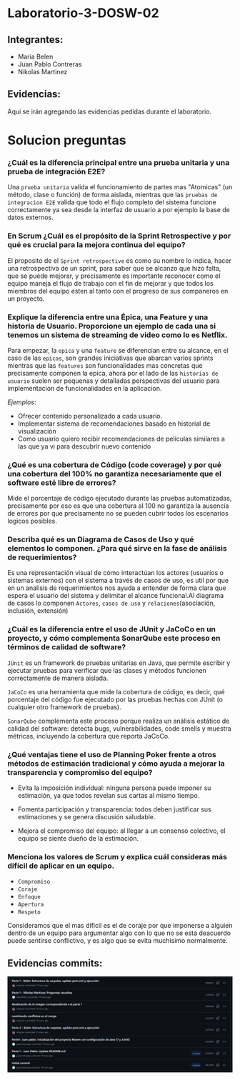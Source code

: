 # Laboratorio-3-DOSW-02

## Integrantes:
- Maria Belen
- Juan Pablo Contreras
- Nikolas Martinez

## Evidencias:
Aquí se irán agregando las evidencias pedidas durante el laboratorio.

# Solucion preguntas

### ¿Cuál es la diferencia principal entre una prueba unitaria y una prueba de integración E2E?
Una `prueba unitaria` valida el funcionamiento de partes mas "Atomicas" (un método, clase o función) de forma aislada, mientras 
que las `pruebas de integracion E2E` valida que todo el flujo completo del sistema funcione correctamente ya sea desde la interfaz de usuario
a por ejemplo la base de datos externos.

### En Scrum ¿Cuál es el propósito de la Sprint Retrospective y por qué es crucial para la mejora continua del equipo?
El proposito de el `Sprint retrospective` es como su nombre lo indica, hacer una retrospectiva de un sprint, para saber que se alcanzo que hizo falta, que se puede
mejorar, y precisamente es importante reconocer como el equipo maneja el flujo de trabajo con el fin de mejorar y que todos los miembros del equipo esten al tanto con el 
progreso de sus companeros en un proyecto.

### Explique la diferencia entre una Épica, una Feature y una historia de Usuario. Proporcione un ejemplo de cada una si tenemos un sistema de streaming de video como lo es Netflix.
Para empezar, la `epica` y una `feature` se diferencian entre su alcance, en el caso de las `epicas`, son grandes iniciativas que abarcan varios sprints mientras que las 
`features` son funcionalidades mas concretas que precisamente componen la epica, ahora por el lado de las `historias de usuario` suelen ser pequenas
y detalladas perspectivas del usuario para implementacion de funcionalidades en la aplicacion.

*Ejemplos*:

- Ofrecer contenido personalizado a cada usuario.
- Implementar sistema de recomendaciones basado en historial de visualización
- Como usuario quiero recibir recomendaciones de películas similares a las que ya vi para descubrir nuevo contenido

### ¿Qué es una cobertura de Código (code coverage) y por qué una cobertura del 100% no garantiza necesariamente que el software esté libre de errores?
Mide el porcentaje de código ejecutado durante las pruebas automatizadas, precisamente por eso es que una cobertura al 100 no
garantiza la ausencia de errores por que precisamente no se pueden cubrir todos los escenarios logicos posibles.

### Describa qué es un Diagrama de Casos de Uso y qué elementos lo componen. ¿Para qué sirve en la fase de análisis de requerimientos?
Es una representación visual de cómo interactúan los actores (usuarios o sistemas externos) con el sistema a través de casos de uso, es util por que 
en un analisis de requerimientos nos ayuda a entender de forma clara que espera el usuario del sistema y delimitar el alcance funcional.Al diagrama de casos
lo componen `Actores`, `casos de uso` y `relaciones`(asociación, inclusión, extensión)

### ¿Cuál es la diferencia entre el uso de JUnit y JaCoCo en un proyecto, y cómo complementa SonarQube este proceso en términos de calidad de software?
`JUnit` es un framework de pruebas unitarias en Java, que permite escribir y ejecutar pruebas para verificar que las clases y métodos funcionen correctamente de manera aislada.

`JaCoCo` es una herramienta que mide la cobertura de código, es decir, qué porcentaje del código fue ejecutado por las pruebas hechas con JUnit (o cualquier otro framework de pruebas).

`SonarQube` complementa este proceso porque realiza un análisis estático de calidad del software: detecta bugs, vulnerabilidades, code smells y muestra métricas, incluyendo la cobertura que reporta JaCoCo.

### ¿Qué ventajas tiene el uso de Planning Poker frente a otros métodos de estimación tradicional y cómo ayuda a mejorar la transparencia y compromiso del equipo?

- Evita la imposición individual: ninguna persona puede imponer su estimación, ya que todos revelan sus cartas al mismo tiempo.

- Fomenta participación y transparencia: todos deben justificar sus estimaciones y se genera discusión saludable.

- Mejora el compromiso del equipo: al llegar a un consenso colectivo, el equipo se siente dueño de la estimación.

### Menciona los valores de Scrum y explica cuál consideras más difícil de aplicar en un equipo.
- `Compromiso`
- `Coraje`
- `Enfoque`
- `Apertura`
- `Respeto`

Consideramos que el mas dificil es el de coraje por que imponerse a alguien dentro de un equipo para argumentar algo 
con lo que no se esta deacuerdo puede sentirse conflictivo, y es algo que se evita muchisimo normalmente.

## Evidencias commits:
![Evidencia del historial de los commits](/Laboratorio-3-DOSW/docs/imagenes/historialCommits.png)
